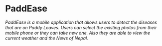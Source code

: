 # PaddEase
_PaddEase is a mobile application that allows users to detect the diseases that are on Paddy Leaves. Users can select the existing photos from their mobile phone or they can take new one. Also they are able to view the current weather and the News of Nepal._


